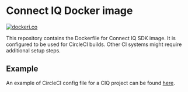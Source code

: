# Connect IQ Docker image

[![dockeri.co](https://dockeri.co/image/serhuz/ciq)](https://hub.docker.com/r/serhuz/ciq)

This repository contains the Dockerfile for Connect IQ SDK image. It is configured to be used for CircleCI builds. Other CI systems might require additional setup steps.

## Example

An example of CircleCI config file for a CIQ project can be found [here](https://github.com/serhuz/CryptoMarket/blob/master/.circleci/config.yml).

